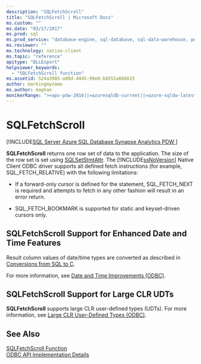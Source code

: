 ```yaml
---
description: "SQLFetchScroll"
title: "SQLFetchScroll | Microsoft Docs"
ms.custom: ""
ms.date: "03/17/2017"
ms.prod: sql
ms.prod_service: "database-engine, sql-database, sql-data-warehouse, pdw"
ms.reviewer: ""
ms.technology: native-client
ms.topic: "reference"
apitype: "DLLExport"
helpviewer_keywords: 
  - "SQLFetchScroll function"
ms.assetid: 524a3985-a08d-4445-99e0-bb551a666615
author: markingmyname
ms.author: maghan
monikerRange: ">=aps-pdw-2016||=azuresqldb-current||=azure-sqldw-latest||>=sql-server-2016||=sqlallproducts-allversions||>=sql-server-linux-2017||=azuresqldb-mi-current"
---
```

# SQLFetchScroll
[!INCLUDE[SQL Server Azure SQL Database Synapse Analytics PDW ](../../includes/applies-to-version/sql-asdb-asdbmi-asa-pdw.md)]

  **SQLFetchScroll** returns one row set of data to the application. The size of the row set is set using [SQLSetStmtAttr](../../relational-databases/native-client-odbc-api/sqlsetstmtattr.md). The [!INCLUDE[ssNoVersion](../../includes/ssnoversion-md.md)] Native Client ODBC driver supports all defined fetch instructions (for example, SQL_FETCH_RELATIVE) with the following limitations:  
  
-   If a forward-only cursor is defined for the statement, SQL_FETCH_NEXT is required and attempts to fetch in any other fashion will result in an error return.  
  
-   SQL_FETCH_BOOKMARK is supported for static and keyset-driven cursors only.  
  
## SQLFetchScroll Support for Enhanced Date and Time Features  
 Result column values of date/time types are converted as described in [Conversions from SQL to C](../../relational-databases/native-client-odbc-date-time/datetime-data-type-conversions-from-sql-to-c.md).  
  
 For more information, see [Date and Time Improvements &#40;ODBC&#41;](../../relational-databases/native-client-odbc-date-time/date-and-time-improvements-odbc.md).  
  
## SQLFetchScroll Support for Large CLR UDTs  
 **SQLFetchScroll** supports large CLR user-defined types (UDTs). For more information, see [Large CLR User-Defined Types &#40;ODBC&#41;](../../relational-databases/native-client/odbc/large-clr-user-defined-types-odbc.md).  
  
## See Also  
 [SQLFetchScroll Function](../../odbc/reference/syntax/sqlfetchscroll-function.md)   
 [ODBC API Implementation Details](../../relational-databases/native-client-odbc-api/odbc-api-implementation-details.md)  
  

